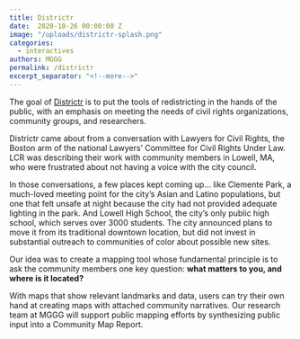 ```yaml
---
title: Districtr
date:  2020-10-26 00:00:00 Z
image: "/uploads/districtr-splash.png"
categories:
  - interactives
authors: MGGG
permalink: /districtr
excerpt_separator: "<!--more-->"
---
```


The goal of [Districtr](https://www.districtr.org) is to put the tools of redistricting in the hands of the public, with an emphasis on meeting the needs of civil rights organizations, community groups, and researchers.

Districtr came about from a conversation with Lawyers for Civil Rights, the Boston arm of the national Lawyers’ Committee for Civil Rights Under Law. LCR was describing their work with community members in Lowell, MA, who were frustrated about not having a voice with the city council. 

<!--more-->

In those conversations, a few places kept coming up… like Clemente Park, a much-loved meeting point for the city’s Asian and Latino populations, but one that felt unsafe at night because the city had not provided adequate lighting in the park. And Lowell High School, the city’s only public high school, which serves over 3000 students. The city announced plans to move it from its traditional downtown location, but did not invest in substantial outreach to communities of color about possible new sites.

Our idea was to create a mapping tool whose fundamental principle is to ask the community members one key question: **what matters to you, and where is it located?**

With maps that show relevant landmarks and data, users can try their own hand at creating maps with attached community narratives.  Our research team at MGGG will support public mapping efforts by synthesizing public input into a Community Map Report.

